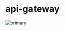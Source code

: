 # api-gateway

![primary](https://github.com/open-brighton/api-gateway/actions/workflows/primary.yml/badge.svg)
